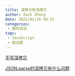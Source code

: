 ```yaml
---
title: 深拷贝和浅拷贝
author: Zack Zheng
date: 2022/02/16 09:51
categories:
 - 面向试试
tags:
 - JavaScript
 - 面试题
---
```


[手写深拷贝](https://github.com/zack-xy/write-js/blob/main/DeepClone/readme.md)

[JSON.parse的深拷贝有什么问题](https://github.com/zack-xy/write-js/blob/main/DeepClone/JSONString.js)

